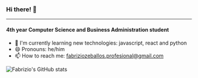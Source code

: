 ### Hi there! 👋
----
#### 4th year Computer Science and Business Administration student

+ 🌱 I'm currently learning new technologies: javascript, react and python
+ 😄 Pronouns: he/him
+ 📫 How to reach me: fabriziozeballos.profesional@gmail.com

![Fabrizio's GitHub stats](https://github-readme-stats.vercel.app/api?username=fabriziozeb&show_icons=true&theme=cobalt)


<!--
**FabrizioZeb/fabriziozeb** is a ✨ _special_ ✨ repository because its `README.md` (this file) appears on your GitHub profile.

Here are some ideas to get you started:

- 🔭 I’m currently working on ...
- 🌱 I’m currently learning ...
- 👯 I’m looking to collaborate on ...
- 🤔 I’m looking for help with ...
- 💬 Ask me about ...
- 📫 How to reach me: ...
- 😄 Pronouns: ...
- ⚡ Fun fact: ...
-->
